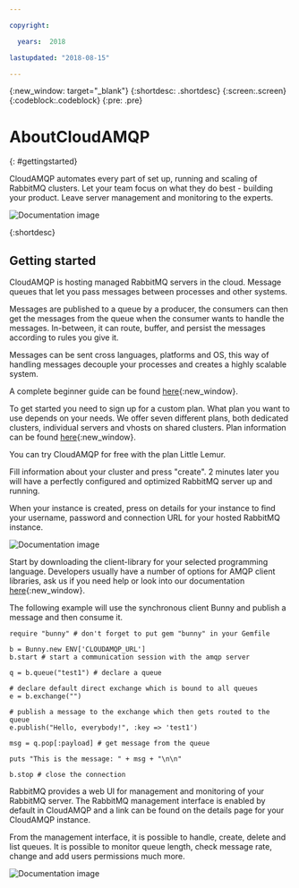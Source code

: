 ```yaml
---

copyright:

  years:  2018

lastupdated: "2018-08-15"

---
```


{:new_window: target="_blank"}
{:shortdesc: .shortdesc}
{:screen:.screen}
{:codeblock:.codeblock}
{:pre: .pre}

# AboutCloudAMQP
{: #gettingstarted}

CloudAMQP automates every part of set up, running and scaling of RabbitMQ clusters. Let your team focus on what they do best - building your product. Leave server management and monitoring to the experts.

![Documentation image](https://mp.s81c.com/pwb-production/markdownBuilder_image_/camqp_3fd350bd-8e7d-4181-87c6-c4adb23bea0a.png)



{:shortdesc}

## Getting started

CloudAMQP is hosting managed RabbitMQ servers in the cloud. Message queues that let you pass messages between processes and other systems.

Messages are published to a queue by a producer, the consumers can then get the messages from the queue when the consumer wants to handle the messages. In-between, it can route, buffer, and persist the messages according to rules you give it.

Messages can be sent cross languages, platforms and OS, this way of handling messages decouple your processes and creates a highly scalable system.

A complete beginner guide can be found [here](https://www.cloudamqp.com/blog/2015-05-18-part1-rabbitmq-for-beginners-what-is-rabbitmq.html){:new_window}.

To get started you need to sign up for a custom plan. What plan you want to use depends on your needs. We offer seven different plans, both dedicated clusters, individual servers and vhosts on shared clusters. Plan information can be found [here](https://www.cloudamqp.com/plans.html){:new_window}.

You can try CloudAMQP for free with the plan Little Lemur.

Fill information about your cluster and press "create". 2 minutes later you will have a perfectly configured and optimized RabbitMQ server up and running.

When your instance is created, press on details for your instance to find your username, password and connection URL for your hosted RabbitMQ instance.

![Documentation image](https://mp.s81c.com/pwb-production/markdownBuilder_image_/new-instance-details-mini_5467dd57-0a48-4138-9c89-431736f42a1a.jpg)

Start by downloading the client-library for your selected programming language. Developers usually have a number of options for AMQP client libraries, ask us if you need help or look into our documentation [here](https://www.cloudamqp.com/docs/index.html){:new_window}.

The following example will use the synchronous client Bunny and publish a message and then consume it.
~~~~
require "bunny" # don't forget to put gem "bunny" in your Gemfile

b = Bunny.new ENV['CLOUDAMQP_URL']
b.start # start a communication session with the amqp server

q = b.queue("test1") # declare a queue

# declare default direct exchange which is bound to all queues
e = b.exchange("")

# publish a message to the exchange which then gets routed to the queue
e.publish("Hello, everybody!", :key => 'test1')

msg = q.pop[:payload] # get message from the queue

puts "This is the message: " + msg + "\n\n"

b.stop # close the connection
~~~~

RabbitMQ provides a web UI for management and monitoring of your RabbitMQ server. The RabbitMQ management interface is enabled by default in CloudAMQP and a link can be found on the details page for your CloudAMQP instance.

From the management interface, it is possible to handle, create, delete and list queues. It is possible to monitor queue length, check message rate, change and add users permissions much more.

![Documentation image](https://mp.s81c.com/pwb-production/markdownBuilder_image_/new-rabbitmq-manager-mini_17c9ba7f-a4f1-4687-bb81-a6a68e3fba2f.jpg)

